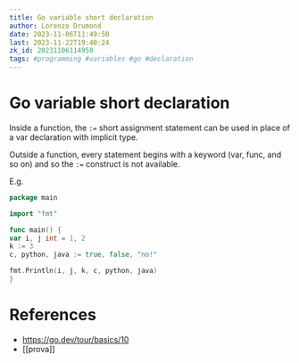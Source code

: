 ```yaml
---
title: Go variable short declaration
author: Lorenzo Drumond
date: 2023-11-06T11:49:50
last: 2023-11-22T19:40:24
zk_id: 20231106114950
tags: #programming #variables #go #declaration
---
```



# Go variable short declaration
Inside a function, the `:=` short assignment statement can be
used in place of a var declaration with implicit type.

Outside a function, every statement begins with a keyword
(var, func, and so on) and so the `:=` construct is not available.

E.g.
```go
package main

import "fmt"

func main() {
var i, j int = 1, 2
k := 3
c, python, java := true, false, "no!"

fmt.Println(i, j, k, c, python, java)
}
```

# References
- https://go.dev/tour/basics/10
- [[prova]]
